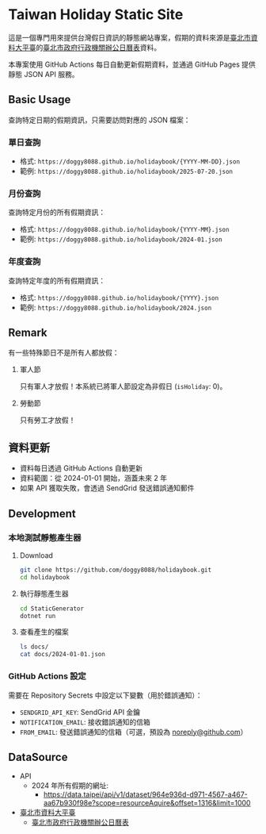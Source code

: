 # Taiwan Holiday Static Site

這是一個專門用來提供台灣假日資訊的靜態網站專案，假期的資料來源是[臺北市資料大平臺](https://data.taipei/)的[臺北市政府行政機關辦公日曆表](https://data.taipei/dataset/detail?id=c30ca421-d935-4faa-b523-9c175c8de738)資料。

本專案使用 GitHub Actions 每日自動更新假期資料，並通過 GitHub Pages 提供靜態 JSON API 服務。

## Basic Usage

查詢特定日期的假期資訊，只需要訪問對應的 JSON 檔案：

### 單日查詢

- 格式: `https://doggy8088.github.io/holidaybook/{YYYY-MM-DD}.json`
- 範例: `https://doggy8088.github.io/holidaybook/2025-07-20.json`

### 月份查詢

查詢特定月份的所有假期資訊：

- 格式: `https://doggy8088.github.io/holidaybook/{YYYY-MM}.json`
- 範例: `https://doggy8088.github.io/holidaybook/2024-01.json`

### 年度查詢

查詢特定年度的所有假期資訊：

- 格式: `https://doggy8088.github.io/holidaybook/{YYYY}.json`
- 範例: `https://doggy8088.github.io/holidaybook/2024.json`

## Remark

有一些特殊節日不是所有人都放假：

1. 軍人節

    只有軍人才放假！本系統已將軍人節設定為非假日 (`isHoliday`: 0)。

2. 勞動節

    只有勞工才放假！

## 資料更新

- 資料每日透過 GitHub Actions 自動更新
- 資料範圍：從 2024-01-01 開始，涵蓋未來 2 年
- 如果 API 獲取失敗，會透過 SendGrid 發送錯誤通知郵件

## Development

### 本地測試靜態產生器

1. Download

    ```sh
    git clone https://github.com/doggy8088/holidaybook.git
    cd holidaybook
    ```

2. 執行靜態產生器

    ```sh
    cd StaticGenerator
    dotnet run
    ```

3. 查看產生的檔案

    ```sh
    ls docs/
    cat docs/2024-01-01.json
    ```

### GitHub Actions 設定

需要在 Repository Secrets 中設定以下變數（用於錯誤通知）：

- `SENDGRID_API_KEY`: SendGrid API 金鑰
- `NOTIFICATION_EMAIL`: 接收錯誤通知的信箱
- `FROM_EMAIL`: 發送錯誤通知的信箱（可選，預設為 noreply@github.com）

## DataSource

- API
  - 2024 年所有假期的網址:
    - <https://data.taipei/api/v1/dataset/964e936d-d971-4567-a467-aa67b930f98e?scope=resourceAquire&offset=1316&limit=1000>
- [臺北市資料大平臺](https://data.taipei/)
  - [臺北市政府行政機關辦公日曆表](https://data.taipei/dataset/detail?id=c30ca421-d935-4faa-b523-9c175c8de738)
